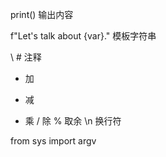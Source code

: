 print()  输出内容

f"Let's talk about {var}."  模板字符串

\ # 注释

+ 加
- 减
* 乘
/ 除
% 取余
\n 换行符 

from sys import argv